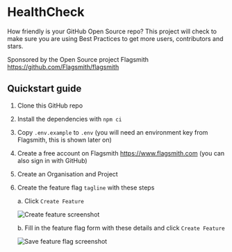 # HealthCheck

How friendly is your GitHub Open Source repo? This project will check to make sure you are using Best Practices to get more users, contributors and stars.

Sponsored by the Open Source project Flagsmith https://github.com/Flagsmith/flagsmith

## Quickstart guide

1. Clone this GitHub repo
2. Install the dependencies with `npm ci`
3. Copy `.env.example` to `.env` (you will need an environment key from Flagsmith, this is shown later on)
4. Create a free account on Flagsmith https://www.flagsmith.com (you can also sign in with GitHub)
5. Create an Organisation and Project
6. Create the feature flag `tagline` with these steps

   a. Click `Create Feature`

   ![Create feature screenshot](https://github.com/EddieHubCommunity/HealthCheck/assets/624760/20bcf62c-a4be-487c-80ee-f5d39bcafde6)

   b. Fill in the feature flag form with these details and click `Create Feature`

   ![Save feature flag screenshot](https://github.com/EddieHubCommunity/HealthCheck/assets/624760/f0399aae-2b2f-4e47-83e2-9d3d21797a42)

